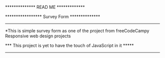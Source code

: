 ************** READ ME *************

***************** Survey Form **************

***************************************************

*This is simple survey form as one of the project 
from freeCodeCampy Responsive web design projects

*** This project is yet to have the touch of
JavaScript in it *****

****************************************************